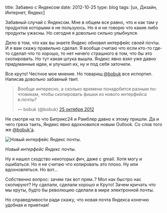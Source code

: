 title: Забавно с Яндексом
date: 2012-10-25
type: blog
tags: [ux, Дизайн, Интернет, Яндекс]

Забавный случай с Яндексом. Мне в общем все равно, что и как там у продуктов которыми я не пользуюсь. Но я и не говорю что какие либо продукты ужасны. Но сегодня я довольно сильно улыбнулся. 

Дело в том, что как вы знаете Яндекс обновил интерфейс своей почты. И я вам скажу правильно сделал. Я вообще считаю что если кто-то где-то сделал что то хорошо, то нет ничего страшного в том, что бы это скопировать. Но тут какая штука вышла. Яндекс явно взял уже давно придуманные идеи, и улучшил их, ну и под себя заточили. 

Все круто! Честное мое мнение. Но товарищ [@bobuk](https://twitter.com/bobuk) все испортил. Написав довольно забавный твит.

<div class="tweet">
    <blockquote class="twitter-tweet" lang="ru"><p>Вообще интересно, а сколько времени понадобится разным почтовикам, чтобы скопировать фишки из нового интерфейса я.почты?</p>&mdash; bobuk (@bobuk) <a href="https://twitter.com/bobuk/statuses/261414423367929857">25 октября 2012</a></blockquote>
    <script async src="//platform.twitter.com/widgets.js" charset="utf-8"></script>
</div>

Не смотря на то что Битрикс24 и Рамблер давно к этому пришли. Да и чего греха таить, Яндекс явно вдохновился новым Outlook. Со слов того же [@bobuk'a](https://twitter.com/bobuk/status/261417078207152128).

![Новый интерфейс Яндекс почты.](http://macgera.s3.amazonaws.com/old-media/files/yandex.jpg)

*Новый интерфейс Яндекс почты.*

Ну я нашел сходство некоторых *фич*, даже с gmail. Хотя могу и ошибаться. Но я не считаю что копировать это плохо. Ну или вдохновляться. Но вот...

Собственно вопрос: зачем так вот прям..? Мол как быстро нас скопируют? Ну сделали, сделали хорошо и Круто! Зачем кричать что мы круты, будто бы революцию сделали в мире электронной почты.

Но справедливости ради скажу, что новая почта Яндекса конечно удобная и приятная!